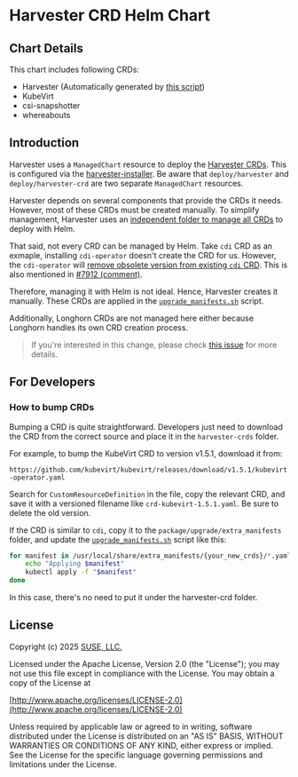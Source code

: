 # Harvester CRD Helm Chart

## Chart Details

This chart includes following CRDs:

- Harvester (Automatically generated by [this script](https://github.com/harvester/harvester/blob/master/scripts/generate-manifest))
- KubeVirt
- csi-snapshotter
- whereabouts

## Introduction

Harvester uses a `ManagedChart` resource to deploy the [Harvester CRDs](https://github.com/harvester/harvester/tree/master/deploy/charts/harvester-crd). This is configured via the [harvester-installer](https://github.com/harvester/harvester-installer/blob/master/pkg/config/templates/rancherd-10-harvester.yaml). Be aware that `deploy/harvester` and `deploy/harvester-crd` are two separate `ManagedChart` resources.

Harvester depends on several components that provide the CRDs it needs. However, most of these CRDs must be created manually. To simplify management, Harvester uses an [independent folder to manage all CRDs](https://helm.sh/docs/chart_best_practices/custom_resource_definitions/#method-2-separate-charts) to deploy with Helm.

That said, not every CRD can be managed by Helm. Take `cdi` CRD as an exmaple, installing `cdi-operator` doesn't create the CRD for us. However, the `cdi-operator` will [remove obsolete version from existing `cdi` CRD](https://github.com/kubevirt/containerized-data-importer/blob/e136558c999acce03291849aacc8154026e58445/pkg/operator/controller/callbacks.go#L61-L62). This is also mentioned in [#7912 (comment)](https://github.com/harvester/harvester/issues/7912#issuecomment-2743944344).


Therefore, managing it with Helm is not ideal. Hence, Harvester creates it manually. These CRDs are applied in the [`upgrade_manifests.sh`](https://github.com/harvester/harvester/blob/50da36ac3b751c1a1dbfc8d25e5499a4c6216450/package/upgrade/upgrade_manifests.sh#L1358) script.

Additionally, Longhorn CRDs are not managed here either because Longhorn handles its own CRD creation process.

> If you're interested in this change, please check [this issue](https://github.com/harvester/harvester/issues/8163) for more details.

## For Developers

### How to bump CRDs

Bumping a CRD is quite straightforward. Developers just need to download the CRD from the correct source and place it in the `harvester-crds` folder.

For example, to bump the KubeVirt CRD to version v1.5.1, download it from:

`https://github.com/kubevirt/kubevirt/releases/download/v1.5.1/kubevirt-operator.yaml`

Search for `CustomResourceDefinition` in the file, copy the relevant CRD, and save it with a versioned filename like `crd-kubevirt-1.5.1.yaml`. Be sure to delete the old version.

If the CRD is similar to `cdi`, copy it to the `package/upgrade/extra_manifests` folder, and update the [`upgrade_manifests.sh`](https://github.com/harvester/harvester/blob/50da36ac3b751c1a1dbfc8d25e5499a4c6216450/package/upgrade/upgrade_manifests.sh#L1358) script like this:

```sh
for manifest in /usr/local/share/extra_manifests/{your_new_crds}/*.yaml; do
    echo "Applying $manifest"
    kubectl apply -f "$manifest"
done
```

In this case, there's no need to put it under the harvester-crd folder.

## License
Copyright (c) 2025 [SUSE, LLC.](https://www.suse.com/)

Licensed under the Apache License, Version 2.0 (the "License");
you may not use this file except in compliance with the License.
You may obtain a copy of the License at

[http://www.apache.org/licenses/LICENSE-2.0](http://www.apache.org/licenses/LICENSE-2.0)

Unless required by applicable law or agreed to in writing, software
distributed under the License is distributed on an "AS IS" BASIS,
WITHOUT WARRANTIES OR CONDITIONS OF ANY KIND, either express or implied.
See the License for the specific language governing permissions and
limitations under the License.
